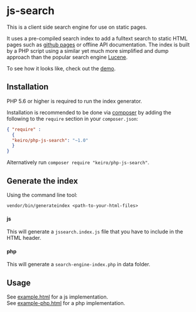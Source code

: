 js-search
=========

This is a client side search engine for use on static pages.

It uses a pre-compiled search index to add a fulltext search to static HTML pages such as
[github pages][] or offline API documentation. The index is built by a PHP script using a
similar yet much more simplified and dump approach than the popular search engine [Lucene].

To see how it looks like, check out the [demo][].

[github pages]: https://pages.github.com/
[Lucene]: http://lucene.apache.org/
[demo]: http://cebe.github.io/js-search/#demo


Installation
------------

PHP 5.6 or higher is required to run the index generator.

Installation is recommended to be done via [composer](https://getcomposer.org/) by adding the following to the `require` section in your `composer.json`:

```json
{ "require" : 
  {
  "keiro/php-js-search": "~1.0"
  }
}
```

Alternatively run `composer require "keiro/php-js-search"`.

Generate the index
----
Using the command line tool:
```
vendor/bin/generateindex <path-to-your-html-files>
```

#### js
This will generate a `jssearch.index.js` file that you have to include in the HTML header.

#### php
This will generate a `search-engine-index.php` in data folder.


Usage
-----

See [example.html](example.html) for a js implementation.  
See [example-php.html](example-php.html) for a php implementation.